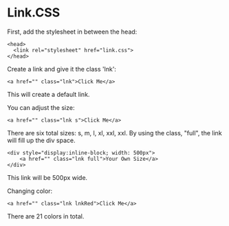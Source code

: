 # Link.CSS
First, add the stylesheet in between the head:
```
<head>
  <link rel="stylesheet" href="link.css">
</head>
```
Create a link and give it the class 'lnk':
```
<a href="" class="lnk">Click Me</a>
```
This will create a default link.

You can adjust the size:
```
<a href="" class="lnk s">Click Me</a>
```
There are six total sizes: s, m, l, xl, xxl, xxl.
By using the class, "full", the link will fill up the div space.
```
<div style="display:inline-block; width: 500px">
	<a href="" class="lnk full">Your Own Size</a>
</div>
```
This link will be 500px wide.

Changing color:
```
<a href="" class="lnk lnkRed">Click Me</a>
```
There are 21 colors in total.

